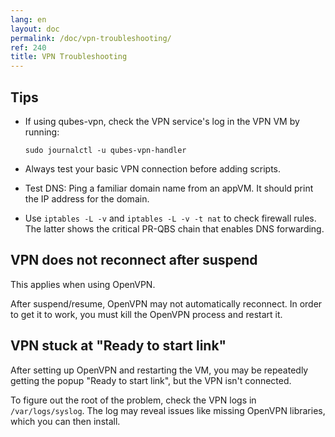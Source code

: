 ```yaml
---
lang: en
layout: doc
permalink: /doc/vpn-troubleshooting/
ref: 240
title: VPN Troubleshooting
---
```


## Tips

* If using qubes-vpn, check the VPN service's log in the VPN VM by running:

    ~~~
    sudo journalctl -u qubes-vpn-handler
    ~~~

* Always test your basic VPN connection before adding scripts.

* Test DNS: Ping a familiar domain name from an appVM. It should print the IP address for the domain.

* Use `iptables -L -v` and `iptables -L -v -t nat` to check firewall rules. The latter shows the critical PR-QBS chain that enables DNS forwarding.

## VPN does not reconnect after suspend

This applies when using OpenVPN.

After suspend/resume, OpenVPN may not automatically reconnect. In order to get it to work, you must kill the OpenVPN process and restart it.

## VPN stuck at "Ready to start link"

After setting up OpenVPN and restarting the VM, you may be repeatedly getting the popup "Ready to start link", but the VPN isn't connected.

To figure out the root of the problem, check the VPN logs in `/var/logs/syslog`. The log may reveal issues like missing OpenVPN libraries, which you can then install.
